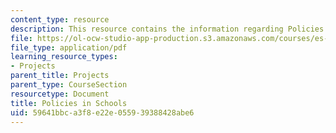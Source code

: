 ```yaml
---
content_type: resource
description: This resource contains the information regarding Policies in Schools.
file: https://ol-ocw-studio-app-production.s3.amazonaws.com/courses/es-253-aids-and-poverty-in-africa-spring-2005/59641bbca3f8e22e055939388428abe6_MITES_253S05_shima_goswami.pdf
file_type: application/pdf
learning_resource_types:
- Projects
parent_title: Projects
parent_type: CourseSection
resourcetype: Document
title: Policies in Schools
uid: 59641bbc-a3f8-e22e-0559-39388428abe6
---
```

